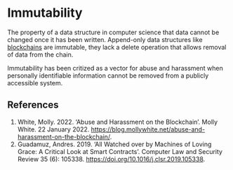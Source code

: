 # Immutability
The property of a data structure in computer science that data cannot be changed once it has been written. Append-only data structures like [blockchains](blockchain.md) are immutable, they lack a delete operation that allows removal of data from the chain.

Immutability has been critized as a vector for abuse and harassment when personally identifiable information cannot be removed from a publicly accessible system.

## References
1. White, Molly. 2022. ‘Abuse and Harassment on the Blockchain’. Molly White. 22 January 2022. https://blog.mollywhite.net/abuse-and-harassment-on-the-blockchain/.
1. Guadamuz, Andres. 2019. ‘All Watched over by Machines of Loving Grace: A Critical Look at Smart Contracts’. Computer Law and Security Review 35 (6): 105338. https://doi.org/10.1016/j.clsr.2019.105338.
